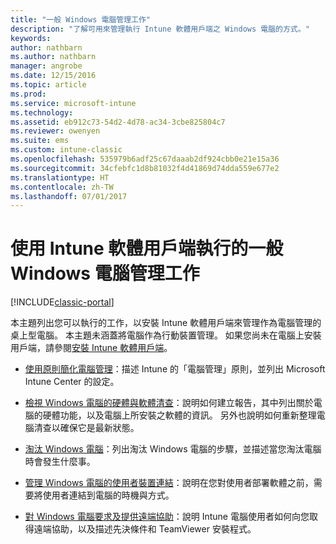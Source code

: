 ```yaml
---
title: "一般 Windows 電腦管理工作"
description: "了解可用來管理執行 Intune 軟體用戶端之 Windows 電腦的方式。"
keywords: 
author: nathbarn
ms.author: nathbarn
manager: angrobe
ms.date: 12/15/2016
ms.topic: article
ms.prod: 
ms.service: microsoft-intune
ms.technology: 
ms.assetid: eb912c73-54d2-4d78-ac34-3cbe825804c7
ms.reviewer: owenyen
ms.suite: ems
ms.custom: intune-classic
ms.openlocfilehash: 535979b6adf25c67daaab2df924cbb0e21e15a36
ms.sourcegitcommit: 34cfebfc1d8b81032f4d41869d74dda559e677e2
ms.translationtype: HT
ms.contentlocale: zh-TW
ms.lasthandoff: 07/01/2017
---
```

# <a name="common-windows-pc-management-tasks-with-the-intune-software-client"></a>使用 Intune 軟體用戶端執行的一般 Windows 電腦管理工作

[!INCLUDE[classic-portal](../includes/classic-portal.md)]

本主題列出您可以執行的工作，以安裝 Intune 軟體用戶端來管理作為電腦管理的桌上型電腦。 本主題未涵蓋將電腦作為行動裝置管理。 如果您尚未在電腦上安裝用戶端，請參閱[安裝 Intune 軟體用戶端](install-the-windows-pc-client-with-microsoft-intune.md)。


- [使用原則簡化電腦管理](use-policies-to-simplify-windows-pc-management.md)：描述 Intune 的「電腦管理」原則，並列出 Microsoft Intune Center 的設定。

- [檢視 Windows 電腦的硬體與軟體清查](view-hardware-and-software-inventory-for-windows-pcs-in-microsoft-intune.md)：說明如何建立報告，其中列出關於電腦的硬體功能，以及電腦上所安裝之軟體的資訊。 另外也說明如何重新整理電腦清查以確保它是最新狀態。

- [淘汰 Windows 電腦](retire-a-windows-pc-with-microsoft-intune.md)：列出淘汰 Windows 電腦的步驟，並描述當您淘汰電腦時會發生什麼事。

- [管理 Windows 電腦的使用者裝置連結](manage-user-device-linking-for-windows-pcs-with-microsoft-intune.md)：說明在您對使用者部署軟體之前，需要將使用者連結到電腦的時機與方式。

- [對 Windows 電腦要求及提供遠端協助](request-and-provide-remote-assistance-for-windows-pcs-in-microsoft-intune.md)：說明 Intune 電腦使用者如何向您取得遠端協助，以及描述先決條件和 TeamViewer 安裝程式。


